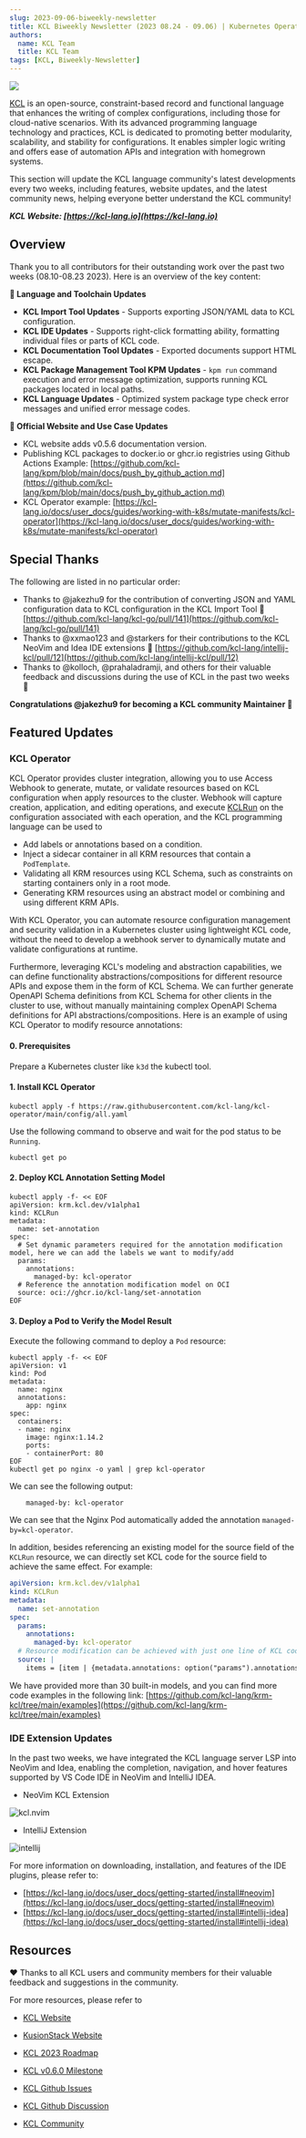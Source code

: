 ```yaml
---
slug: 2023-09-06-biweekly-newsletter
title: KCL Biweekly Newsletter (2023 08.24 - 09.06) | Kubernetes Operator, IDE Extensions and v0.5.6 are out!
authors:
  name: KCL Team
  title: KCL Team
tags: [KCL, Biweekly-Newsletter]
---
```


![](/img/biweekly-newsletter.png)

[KCL](https://github.com/kcl-lang) is an open-source, constraint-based record and functional language that enhances the writing of complex configurations, including those for cloud-native scenarios. With its advanced programming language technology and practices, KCL is dedicated to promoting better modularity, scalability, and stability for configurations. It enables simpler logic writing and offers ease of automation APIs and integration with homegrown systems.

This section will update the KCL language community's latest developments every two weeks, including features, website updates, and the latest community news, helping everyone better understand the KCL community!

***KCL Website: [https://kcl-lang.io](https://kcl-lang.io)***

## Overview

Thank you to all contributors for their outstanding work over the past two weeks (08.10-08.23 2023). Here is an overview of the key content:

**🔧 Language and Toolchain Updates**

- **KCL Import Tool Updates** - Supports exporting JSON/YAML data to KCL configuration.
- **KCL IDE Updates** - Supports right-click formatting ability, formatting individual files or parts of KCL code.
- **KCL Documentation Tool Updates** - Exported documents support HTML escape.
- **KCL Package Management Tool KPM Updates** - `kpm run` command execution and error message optimization, supports running KCL packages located in local paths.
- **KCL Language Updates** - Optimized system package type check error messages and unified error message codes. 

**📰 Official Website and Use Case Updates**

- KCL website adds v0.5.6 documentation version.
- Publishing KCL packages to docker.io or ghcr.io registries using Github Actions Example: [https://github.com/kcl-lang/kpm/blob/main/docs/push_by_github_action.md](https://github.com/kcl-lang/kpm/blob/main/docs/push_by_github_action.md)
- KCL Operator example: [https://kcl-lang.io/docs/user_docs/guides/working-with-k8s/mutate-manifests/kcl-operator](https://kcl-lang.io/docs/user_docs/guides/working-with-k8s/mutate-manifests/kcl-operator)

## Special Thanks

The following are listed in no particular order:

+ Thanks to @jakezhu9 for the contribution of converting JSON and YAML configuration data to KCL configuration in the KCL Import Tool 🙌 [https://github.com/kcl-lang/kcl-go/pull/141](https://github.com/kcl-lang/kcl-go/pull/141)
+ Thanks to @xxmao123 and @starkers for their contributions to the KCL NeoVim and Idea IDE extensions 🙌 [https://github.com/kcl-lang/intellij-kcl/pull/12](https://github.com/kcl-lang/intellij-kcl/pull/12)
+ Thanks to @kolloch, @prahaladramji, and others for their valuable feedback and discussions during the use of KCL in the past two weeks 🙌 

**Congratulations @jakezhu9 for becoming a KCL community Maintainer 🎉**

## Featured Updates

### KCL Operator

KCL Operator provides cluster integration, allowing you to use Access Webhook to generate, mutate, or validate resources based on KCL configuration when apply resources to the cluster. Webhook will capture creation, application, and editing operations, and execute [KCLRun](https://github.com/kcl-lang/krm-kcl) on the configuration associated with each operation, and the KCL programming language can be used to

+ Add labels or annotations based on a condition.
+ Inject a sidecar container in all KRM resources that contain a `PodTemplate`.
+ Validating all KRM resources using KCL Schema, such as constraints on starting containers only in a root mode.
+ Generating KRM resources using an abstract model or combining and using different KRM APIs. 

With KCL Operator, you can automate resource configuration management and security validation in a Kubernetes cluster using lightweight KCL code, without the need to develop a webhook server to dynamically mutate and validate configurations at runtime. 

Furthermore, leveraging KCL's modeling and abstraction capabilities, we can define functionality abstractions/compositions for different resource APIs and expose them in the form of KCL Schema. We can further generate OpenAPI Schema definitions from KCL Schema for other clients in the cluster to use, without manually maintaining complex OpenAPI Schema definitions for API abstractions/compositions. Here is an example of using KCL Operator to modify resource annotations:

#### 0. Prerequisites

Prepare a Kubernetes cluster like `k3d` the kubectl tool.

#### 1. Install KCL Operator

```shell
kubectl apply -f https://raw.githubusercontent.com/kcl-lang/kcl-operator/main/config/all.yaml
```

Use the following command to observe and wait for the pod status to be `Running`.

```shell
kubectl get po
```

#### 2. Deploy KCL Annotation Setting Model

```shell
kubectl apply -f- << EOF
apiVersion: krm.kcl.dev/v1alpha1
kind: KCLRun
metadata:
  name: set-annotation
spec:
  # Set dynamic parameters required for the annotation modification model, here we can add the labels we want to modify/add
  params:
    annotations:
      managed-by: kcl-operator
  # Reference the annotation modification model on OCI
  source: oci://ghcr.io/kcl-lang/set-annotation
EOF
```

#### 3. Deploy a Pod to Verify the Model Result

Execute the following command to deploy a `Pod` resource:

```shell
kubectl apply -f- << EOF
apiVersion: v1
kind: Pod
metadata:
  name: nginx
  annotations:
    app: nginx
spec:
  containers:
  - name: nginx
    image: nginx:1.14.2
    ports:
    - containerPort: 80
EOF
kubectl get po nginx -o yaml | grep kcl-operator
```

We can see the following output:

```shell
    managed-by: kcl-operator
```

We can see that the Nginx Pod automatically added the annotation `managed-by=kcl-operator`.

In addition, besides referencing an existing model for the source field of the `KCLRun` resource, we can directly set KCL code for the source field to achieve the same effect. For example:

```yaml
apiVersion: krm.kcl.dev/v1alpha1
kind: KCLRun
metadata:
  name: set-annotation
spec:
  params:
    annotations:
      managed-by: kcl-operator
  # Resource modification can be achieved with just one line of KCL code
  source: |
    items = [item | {metadata.annotations: option("params").annotations} for item in option("items")]
```

We have provided more than 30 built-in models, and you can find more code examples in the following link: [https://github.com/kcl-lang/krm-kcl/tree/main/examples](https://github.com/kcl-lang/krm-kcl/tree/main/examples)

### IDE Extension Updates

In the past two weeks, we have integrated the KCL language server LSP into NeoVim and Idea, enabling the completion, navigation, and hover features supported by VS Code IDE in NeoVim and IntelliJ IDEA.

+ NeoVim KCL Extension

![kcl.nvim](/img/docs/tools/Ide/neovim/overview.png)

+ IntelliJ Extension

![intellij](/img/docs/tools/Ide/intellij/overview.png)

For more information on downloading, installation, and features of the IDE plugins, please refer to:

+ [https://kcl-lang.io/docs/user_docs/getting-started/install#neovim](https://kcl-lang.io/docs/user_docs/getting-started/install#neovim)
+ [https://kcl-lang.io/docs/user_docs/getting-started/install#intellij-idea](https://kcl-lang.io/docs/user_docs/getting-started/install#intellij-idea)

## Resources

❤️ Thanks to all KCL users and community members for their valuable feedback and suggestions in the community.

For more resources, please refer to

- [KCL Website](https://kcl-lang.io/)
- [KusionStack Website](https://kusionstack.io/)

- [KCL 2023 Roadmap](https://kcl-lang.io/docs/community/release-policy/roadmap)
- [KCL v0.6.0 Milestone](https://github.com/kcl-lang/kcl/milestone/6)
- [KCL Github Issues](https://github.com/kcl-lang/kcl/issues)
- [KCL Github Discussion](https://github.com/orgs/kcl-lang/discussions)
- [KCL Community](https://github.com/kcl-lang/community)
